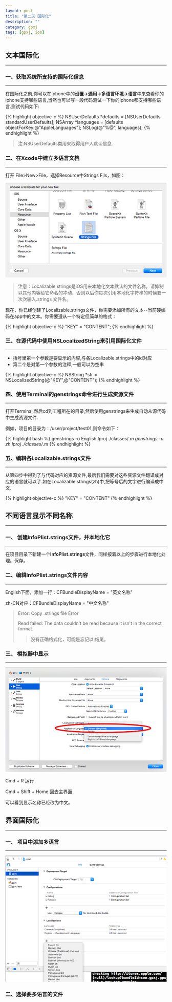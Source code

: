 ```yaml
---
layout: post
title: "第二天 国际化"
description: ""
category: gpxj
tags: [gpxj, ios]
---
```



## 文本国际化
---

### 一、获取系统所支持的国际化信息
---

在国际化之前,你可以在iphone中的**设置->通用->多语言环境->语言**中来查看你的iphone支持哪些语言,当然也可以写一段代码测试一下你的iphone都支持哪些语言.测试代码如下:

{% highlight objective-c %}
NSUserDefaults *defaults = [NSUserDefaults standardUserDefaults];
NSArray *languages = [defaults objectForKey:@"AppleLanguages"];
NSLog(@"%@", languages);
{% endhighlight %}

> 注:NSUserDefaults类用来取得用户人默认信息.

### 二、在Xcode中建立多语言文档
---

打开 File>New>File，选择Resource中Strings Fils，如图：

![1.png](/assets/img/ios/gpxj/2/1/1.png)

>  注意：Localizable.strings是iOS用来本地化文本默认的文件名称。请抑制以其他内容给它命名的冲动，否则以后你每次引用本地化字符串的时候要一次次输入.strings 文件名。

现在，你已经创建了Localizable.strings文件，你需要添加所有的文本--当前硬编码在app中的文本。你需要遵从一个特定但简单的格式：

{% highlight objective-c %}
"KEY" = "CONTENT"; 
{% endhighlight %}

### 三、在源代码中使用NSLocalizedString来引用国际化文件
---

* 括号里第一个参数是要显示的内容,与各Localizable.strings中的id对应
* 第二个是对第一个参数的注释,一般可以为空串

{% highlight objective-c %}
NSString *str = NSLocalizedString(@"KEY",@"CONTENT");
{% endhighlight %}

### 四、使用Terminal的genstrings命令进行生成资源文件
---

打开Terminal,然后cd到工程所在的目录,然后使用genstrings来生成自动从源代码中生成资源文件.

例如，项目的目录为：/user/project/test01,则命令如下：

{% highlight bash %}
genstrings -o English.lproj  ./classes/*.m genstrings -o zh.lproj  ./classes/*.m
{% endhighlight %}

### 五、编辑各Localizable.strings文件
---

从第四步中得到了与代码对应的资源文件,最后我们需要对这些资源文件翻译成对应的语言就可以了.如在Localizable.strings(zh)中,把等号后的文字进行编译成中文.

{% highlight objective-c %}
"KEY" = "CONTENT"
{% endhighlight %}

## 不同语言显示不同名称
---

### 一、 创建InfoPlist.strings文件，并本地化它
---

在项目目录下新建一个**InfoPlist.strings**文件，同样按着以上的步骤进行本地化处理。保存。

### 二、编辑InfoPlist.strings文件内容
---

English下面，添加一行：CFBundleDisplayName = "英文名称"

zh-CN对应：CFBundleDisplayName = "中文名称" 

> Error: Copy .strings file Error
>
> Read failed: The data couldn't be read because it isn't in the correct format.
>
>> 没有正确格式化，可能是忘记以;结尾。

### 三、 模拟器中显示
---

![2.png](/assets/img/ios/gpxj/2/1/2.png)

Cmd + R 运行

Cmd + Shift + Home 回去主界面

可以看到显示名称已经改为中文。

## 界面国际化
---

### 一、 项目中添加多语言
---

![3.png](/assets/img/ios/gpxj/2/1/3.png)


### 二、选择要多语言的文件
